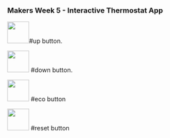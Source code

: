 ### Makers Week 5 - Interactive Thermostat App

<img src="http://image.flaticon.com/icons/svg/56/56690.svg" height="50" width="50">#up button.

<img src="http://s18.postimg.org/nwgb93zc9/down.png" height="50" width="50"> #down button.

<img src="http://pazvizcainoconsultores.com/wp-content/uploads/icono-bombilla-verde-4.png" height="50" width="50"> #eco button

<img src="http://www.clipartbest.com/cliparts/7Ta/KLb/7TaKLb6Xc.png" height="50" width="50"> #reset button
